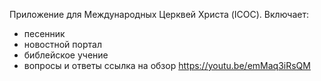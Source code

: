 Приложение для Международных Церквей Христа (ICOC). Включает:

- песенник
- новостной портал
- библейское учение
- вопросы и ответы
ссылка на обзор https://youtu.be/emMaq3iRsQM
